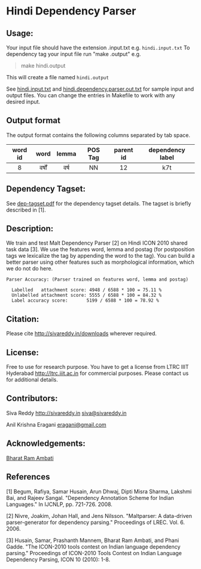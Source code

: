 # Hindi Dependency Parser 

## Usage:

Your input file should have the extension .input.txt e.g. `hindi.input.txt`
To dependency tag your input file run "make <filename>.output" e.g. 

> make hindi.output

This will create a file named `hindi.output`

See [hindi.input.txt](https://bitbucket.org/sivareddyg/hindi-dependency-parser/src/master/hindi.input.txt) and [hindi.dependency.parser.out.txt](https://bitbucket.org/sivareddyg/hindi-dependency-parser/src/master/hindi.dependency.parser.out.pdf) for sample input and output files. You can change the entries in Makefile to work with any desired input.

## Output format

The output format contains the following columns separated by tab space.

| word id | word | lemma | POS Tag | parent id | dependency label |
| :------: |:-----:| :-----: | :-----: | :-----: | :-----: |
| 8 | वर्षों  | वर्ष | NN | 12 | k7t |


## Dependency Tagset:

See [dep-tagset.pdf](https://bitbucket.org/sivareddyg/hindi-dependency-parser/src/master/dep-tagset.pdf) for the dependency tagset details. The tagset is briefly described in [1].

## Description: 

We train and test Malt Dependency Parser [2] on Hindi ICON 2010 shared task data [3]. We use the features word, lemma and postag (for postposition tags we lexicalize the tag by appending the word to the tag). You can build a better parser using other features such as morphological information, which we do not do here.


```
Parser Accuracy: (Parser trained on features word, lemma and postag)

  Labelled   attachment score: 4948 / 6588 * 100 = 75.11 %
  Unlabelled attachment score: 5555 / 6588 * 100 = 84.32 %
  Label accuracy score:       5199 / 6588 * 100 = 78.92 %

```



## Citation:

Please cite http://sivareddy.in/downloads wherever required.

## License:

Free to use for research purpose. You have to get a license from LTRC IIIT Hyderabad <http://ltrc.iiit.ac.in> for commercial purposes. Please contact us for additional details.


## Contributors:

Siva Reddy
http://sivareddy.in
siva@sivareddy.in

Anil Krishna Eragani
eragani@gmail.com

## Acknowledgements:

[Bharat Ram Ambati](http://sites.google.com/site/bharatambati)

## References

[1] Begum, Rafiya, Samar Husain, Arun Dhwaj, Dipti Misra Sharma, Lakshmi Bai, and Rajeev Sangal. "Dependency Annotation Scheme for Indian Languages." In IJCNLP, pp. 721-726. 2008.

[2] Nivre, Joakim, Johan Hall, and Jens Nilsson. "Maltparser: A data-driven parser-generator for dependency parsing." Proceedings of LREC. Vol. 6. 2006.

[3] Husain, Samar, Prashanth Mannem, Bharat Ram Ambati, and Phani Gadde. "The ICON-2010 tools contest on Indian language dependency parsing." Proceedings of ICON-2010 Tools Contest on Indian Language Dependency Parsing, ICON 10 (2010): 1-8.